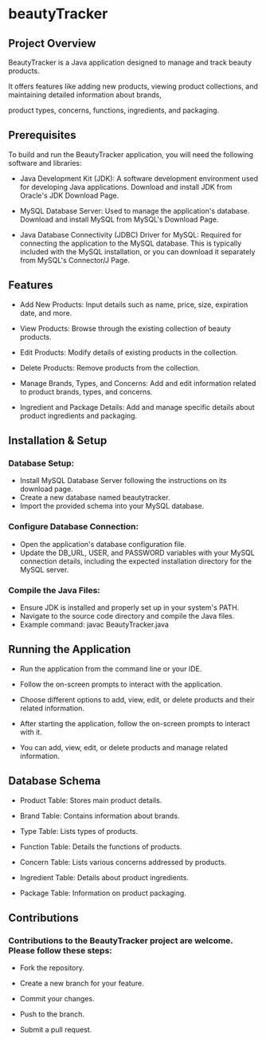 # beautyTracker

## Project Overview

BeautyTracker is a Java application designed to manage and track beauty products. 

It offers features like adding new products, viewing product collections, and maintaining detailed information about brands, 

product types, concerns, functions, ingredients, and packaging.

## Prerequisites

To build and run the BeautyTracker application, you will need the following software and libraries:

- Java Development Kit (JDK): A software development environment used for developing Java applications. Download and install JDK from Oracle's JDK Download Page.

- MySQL Database Server: Used to manage the application's database. Download and install MySQL from MySQL's Download Page.

- Java Database Connectivity (JDBC) Driver for MySQL: Required for connecting the application to the MySQL database. This is typically included with the MySQL installation, or you can download it separately from MySQL's Connector/J Page.


## Features

- Add New Products: Input details such as name, price, size, expiration date, and more.

- View Products: Browse through the existing collection of beauty products.

- Edit Products: Modify details of existing products in the collection.

- Delete Products: Remove products from the collection.

- Manage Brands, Types, and Concerns: Add and edit information related to product brands, types, and concerns.

- Ingredient and Package Details: Add and manage specific details about product ingredients and packaging.

## Installation & Setup

### Database Setup:

- Install MySQL Database Server following the instructions on its download page.
- Create a new database named beautytracker.
- Import the provided schema into your MySQL database.

### Configure Database Connection:
- Open the application's database configuration file.
- Update the DB_URL, USER, and PASSWORD variables with your MySQL connection details, including the expected installation directory for the MySQL server.
### Compile the Java Files:
- Ensure JDK is installed and properly set up in your system's PATH.
- Navigate to the source code directory and compile the Java files.
- Example command: javac BeautyTracker.java

## Running the Application

- Run the application from the command line or your IDE.

- Follow the on-screen prompts to interact with the application.

- Choose different options to add, view, edit, or delete products and their related information.
- After starting the application, follow the on-screen prompts to interact with it.
- You can add, view, edit, or delete products and manage related information.


## Database Schema

- Product Table: Stores main product details.

- Brand Table: Contains information about brands.

- Type Table: Lists types of products.

- Function Table: Details the functions of products.

- Concern Table: Lists various concerns addressed by products.

- Ingredient Table: Details about product ingredients.

- Package Table: Information on product packaging.

## Contributions

### Contributions to the BeautyTracker project are welcome. Please follow these steps:

- Fork the repository.

- Create a new branch for your feature.

- Commit your changes.

- Push to the branch.

- Submit a pull request.


